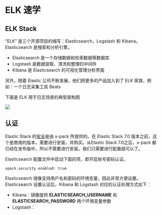 # ELK 速学

## ELK Stack

“ELK” 是三个开源项目的缩写：Elasticsearch，Logstash 和 Kibana。 Elasticsearch 是搜索和分析引擎。  

* Elasticsearch 是一个存储数据和检索数据等数据库
* Logstash 是数据提取、清洗和整理的中间件
* Kibana 是 Elasticsearch 的可视化管理分析界面

另外，随着 Elastic 公司不断发展，他们把更多的产品加入到了 ELK 家族，例如：一个日志采集工具 Beats   

下面是 ELK 用于日志场景的典型架构图 

![](https://libs.websoft9.com/Websoft9/DocsPicture/zh/elk/elk-arch001-websoft9.png)

## 认证

Elastic Stack 的[安全](https://elasticstack.blog.csdn.net/article/details/100548174)是由 x-pack 所提供的。在 Elastic Stack 7.0 版本之前，这个是商用的版本，需要进行安装，并购买。从Elastic Stack 7.0之后，x-pack 都已经在发布版中，所以不需要进行安装。我们只需要进行配置就可以了。

Elasticsearch 配置文件中启动下面的项，即开启账号密码认证。  
```
xpack.security.enabled: true
```
Elasticsearch 镜像支持用户名和密码的环境变量，因此非常方便设置。 Elasticsearch 设置认证后，Kibana 和 Logstash 对应的认证处理方式如下：

* Kibana：镜像提供 **ELASTICSEARCH_USERNAME** 和 **ELASTICSEARCH_PASSWORD** 两个环境变量参数
* Logstash：